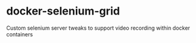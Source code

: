# docker-selenium-grid
Custom selenium server tweaks to support video recording within docker containers
